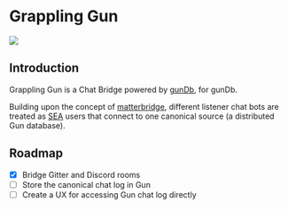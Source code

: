 # Grappling Gun

![](https://nerdist.com/wp-content/uploads/2016/12/Grappling-Hook-GIF-2-12092016.gif)

## Introduction

Grappling Gun is a Chat Bridge powered by [gunDb](https://github.com/amark/gun), for gunDb.

Building upon the concept of [matterbridge](https://github.com/42wim/matterbridge), different listener chat bots are treated as [SEA](https://github.com/amark/gun/blob/master/sea.js) users that connect to one canonical source (a distributed Gun database).

## Roadmap
- [X] Bridge Gitter and Discord rooms 
- [ ] Store the canonical chat log in Gun 
- [ ] Create a UX for accessing Gun chat log directly 
